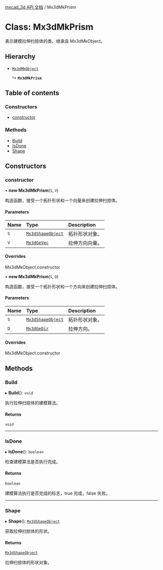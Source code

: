[mxcad_3d API 文档](../README.md) / Mx3dMkPrism

# Class: Mx3dMkPrism

表示建模拉伸扫掠体的类，继承自 Mx3dMkObject。

## Hierarchy

- [`Mx3dMkObject`](Mx3dMkObject.md)

  ↳ **`Mx3dMkPrism`**

## Table of contents

### Constructors

- [constructor](Mx3dMkPrism.md#constructor)

### Methods

- [Build](Mx3dMkPrism.md#build)
- [IsDone](Mx3dMkPrism.md#isdone)
- [Shape](Mx3dMkPrism.md#shape)

## Constructors

### constructor

• **new Mx3dMkPrism**(`S`, `V`)

构造函数，接受一个拓扑形状和一个向量来创建拉伸扫掠体。

#### Parameters

| Name | Type | Description |
| :------ | :------ | :------ |
| `S` | [`Mx3dShapeObject`](Mx3dShapeObject.md) | 拓扑形状对象。 |
| `V` | [`Mx3dGeVec`](Mx3dGeVec.md) | 拉伸方向向量。 |

#### Overrides

Mx3dMkObject.constructor

• **new Mx3dMkPrism**(`S`, `D`)

构造函数，接受一个拓扑形状和一个方向来创建拉伸扫掠体。

#### Parameters

| Name | Type | Description |
| :------ | :------ | :------ |
| `S` | [`Mx3dShapeObject`](Mx3dShapeObject.md) | 拓扑形状对象。 |
| `D` | [`Mx3dGeDir`](Mx3dGeDir.md) | 拉伸方向。 |

#### Overrides

Mx3dMkObject.constructor

## Methods

### Build

▸ **Build**(): `void`

执行拉伸扫掠体的建模算法。

#### Returns

`void`

___

### IsDone

▸ **IsDone**(): `boolean`

检查建模算法是否执行完成。

#### Returns

`boolean`

建模算法执行是否完成的标志，true 完成，false 失败。

___

### Shape

▸ **Shape**(): [`Mx3dShapeObject`](Mx3dShapeObject.md)

获取拉伸扫掠体的形状。

#### Returns

[`Mx3dShapeObject`](Mx3dShapeObject.md)

拉伸扫掠体的形状对象。
